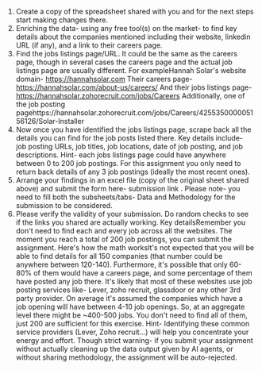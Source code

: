 1. Create a copy of the spreadsheet shared with you and for the next steps start making changes
there.
2. Enriching the data- using any free tool(s) on the market- to find key details about the companies
mentioned including their website, linkedin URL (if any), and a link to their careers page.
3. Find the jobs listings page/URL. It could be the same as the careers page, though in several cases
the careers page and the actual job listings page are usually different.
For exampleHannah Solar's website domain- https://hannahsolar.com
Their careers page- https://hannahsolar.com/about-us/careers/
And their jobs listings page- https://hannahsolar.zohorecruit.com/jobs/Careers
Additionally, one of the job posting pagehttps://hannahsolar.zohorecruit.com/jobs/Careers/425535000005156126/Solar-Installer
4. Now once you have identified the jobs listings page, scrape back all the details you can find for
the job posts listed there. Key details include- job posting URLs, job titles, job locations, date of
job posting, and job descriptions. Hint- each jobs listings page could have anywhere between 0 to
200 job postings. For this assignment you only need to return back details of any 3 job postings
(ideally the most recent ones).
5. Arrange your findings in an excel file (copy of the original sheet shared above) and submit the
form here- submission link . Please note- you need to fill both the subsheets/tabs- Data and
Methodology for the submission to be considered.
6. Please verify the validity of your submission. Do random checks to see if the links you shared are
actually working.
Key detailsRemember you don't need to find each and every job across all the websites. The moment you reach a
total of 200 job postings, you can submit the assignment.
Here's how the math worksIt's not expected that you will be able to find details for all 150 companies (that number could be
anywhere between 120-140). Furthermore, it's possible that only 60-80% of them would have a careers
page, and some percentage of them have posted any job there. It's likely that most of these websites use
job posting services like- Lever, zoho recruit, glassdoor or any other 3rd party provider. On average it's
assumed the companies which have a job opening will have between 4-10 job openings. So, at an
aggregate level there might be ~400-500 jobs. You don't need to find all of them, just 200 are sufficient for
this exercise.
Hint- Identifying these common service providers (Lever, Zoho recruit...) will help you concentrate your
energy and effort.
Though strict warning- if you submit your assignment without actually cleaning up the data output given
by AI agents, or without sharing methodology, the assignment will be auto-rejected.